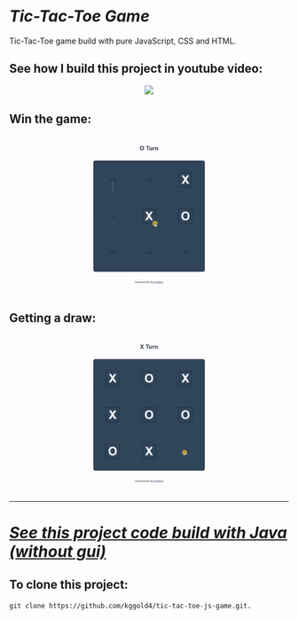 # <i>Tic-Tac-Toe Game</i>


Tic-Tac-Toe game build with pure JavaScript, CSS and HTML.


## See how I build this project in youtube video:


<p align="center">
    <a href="https://www.youtube.com/watch?v=mcjz67BQ-IE"><img src="https://i.ytimg.com/vi/mcjz67BQ-IE/maxresdefault.jpg"></a>
</p>


## Win the game:


<p align="center">
    <img src="https://github.com/kggold4/tic-tac-toe-js-game/blob/main/gifs/x.gif">
</p>


## Getting a draw:


<p align="center">
    <img src="https://github.com/kggold4/tic-tac-toe-js-game/blob/main/gifs/draw.gif">
</p>

<hr>


# <i>[See this project code build with Java (without gui)](https://github.com/kggold4/tic-tac-toe-java-game.git)</i>


## To clone this project:


```
git clone https://github.com/kggold4/tic-tac-toe-js-game.git.
```
